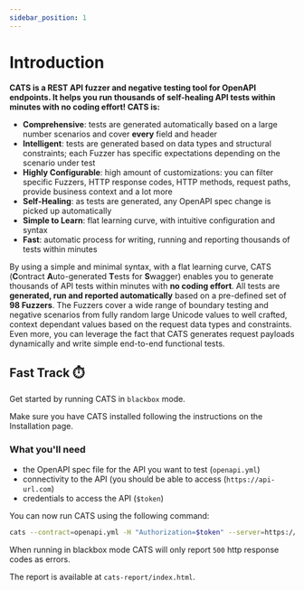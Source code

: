 ```yaml
---
sidebar_position: 1
---
```


# Introduction

**CATS is a REST API fuzzer and negative testing tool for OpenAPI endpoints. It helps you run thousands of self-healing API tests within minutes with no coding effort! 
CATS is:**

- **Comprehensive**: tests are generated automatically based on a large number scenarios and cover **every** field and header
- **Intelligent**: tests are generated based on data types and structural constraints; each Fuzzer has specific expectations depending on the scenario under test
- **Highly Configurable**: high amount of customizations: you can filter specific Fuzzers, HTTP response codes, HTTP methods, request paths, provide business context and a lot more
- **Self-Healing**: as tests are generated, any OpenAPI spec change is picked up automatically
- **Simple to Learn**: flat learning curve, with intuitive configuration and syntax
- **Fast**: automatic process for writing, running and reporting thousands of tests within minutes

By using a simple and minimal syntax, with a flat learning curve, CATS (**C**ontract **A**uto-generated **T**ests for **S**wagger) enables you to generate thousands of API tests within minutes with **no coding effort**.
All tests are **generated, run and reported automatically** based on a pre-defined set of **98 Fuzzers**.
The Fuzzers cover a wide range of boundary testing and negative scenarios from fully random large Unicode values to well crafted, context dependant values based on the request data types and constraints.
Even more, you can leverage the fact that CATS generates request payloads dynamically and write simple end-to-end functional tests.

## Fast Track ⏱️

Get started by running CATS in `blackbox` mode.

Make sure you have CATS installed following the instructions on the Installation page.

### What you'll need

- the OpenAPI spec file for the API you want to test (`openapi.yml`)
- connectivity to the API (you should be able to access (`https://api-url.com`)
- credentials to access the API (`$token`)

You can now run CATS using the following command:

```bash
cats --contract=openapi.yml -H "Authorization=$token" --server=https://api-url.com -b
```

When running in blackbox mode CATS will only report `500` http response codes as errors. 

The report is available at `cats-report/index.html`.
